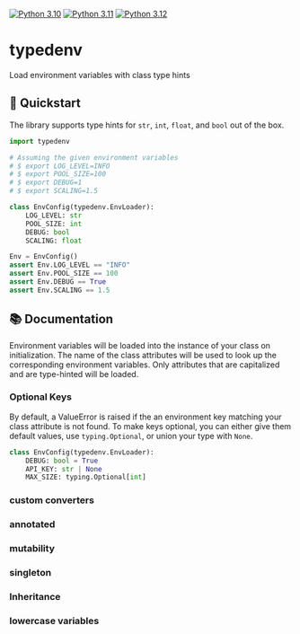 [![Python 3.10](https://github.com/ShajeshJ/typedenv/actions/workflows/python-3.10.yml/badge.svg?branch=main)](https://github.com/ShajeshJ/typedenv/actions/workflows/python-3.10.yml)
[![Python 3.11](https://github.com/ShajeshJ/typedenv/actions/workflows/python-3.11.yml/badge.svg?branch=main)](https://github.com/ShajeshJ/typedenv/actions/workflows/python-3.11.yml)
[![Python 3.12](https://github.com/ShajeshJ/typedenv/actions/workflows/python-3.12.yml/badge.svg?branch=main)](https://github.com/ShajeshJ/typedenv/actions/workflows/python-3.12.yml)

# typedenv
Load environment variables with class type hints

## 🚀 Quickstart
The library supports type hints for `str`, `int`, `float`, and `bool` out of the box.

```python
import typedenv

# Assuming the given environment variables
# $ export LOG_LEVEL=INFO
# $ export POOL_SIZE=100
# $ export DEBUG=1
# $ export SCALING=1.5

class EnvConfig(typedenv.EnvLoader):
    LOG_LEVEL: str
    POOL_SIZE: int
    DEBUG: bool
    SCALING: float

Env = EnvConfig()
assert Env.LOG_LEVEL == "INFO"
assert Env.POOL_SIZE == 100
assert Env.DEBUG == True
assert Env.SCALING == 1.5
```

## 📚 Documentation
Environment variables will be loaded into the instance of your class
on initialization. The name of the class attributes will be used
to look up the corresponding environment variables. Only attributes
that are capitalized and are type-hinted will be loaded.

### Optional Keys
By default, a ValueError is raised if the an environment key matching
your class attribute is not found. To make keys optional, you can either
give them default values, use `typing.Optional`, or union your type with `None`.

```python
class EnvConfig(typedenv.EnvLoader):
    DEBUG: bool = True
    API_KEY: str | None
    MAX_SIZE: typing.Optional[int]
```

### custom converters

### annotated

### mutability

### singleton

### Inheritance

### lowercase variables
